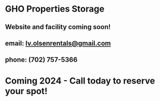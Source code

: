 # GHO Properties Storage

## Website and facility coming soon!
## email: lv.olsenrentals@gmail.com
## phone: (702) 757-5366

# Coming 2024 - Call today to reserve your spot!
